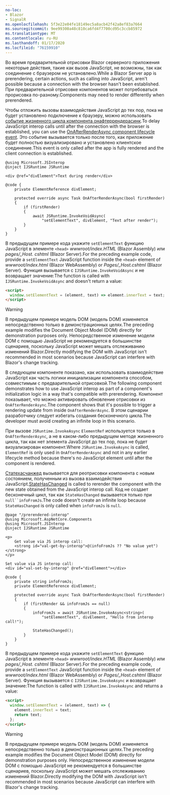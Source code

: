 ```yaml
---
no-loc:
- Blazor
- SignalR
ms.openlocfilehash: 5f3e22e04fe18149ec5a8acb42f42a8ef83a7664
ms.sourcegitcommit: 9ee99300a48c810ca6fd4f7700cd95c3ccb85972
ms.translationtype: MT
ms.contentlocale: ru-RU
ms.lasthandoff: 01/17/2020
ms.locfileid: "76159910"
---
```

<span data-ttu-id="af5d0-101">Во время предварительной отрисовки Blazor серверного приложения некоторые действия, такие как вызов JavaScript, не возможны, так как соединение с браузером не установлено.</span><span class="sxs-lookup"><span data-stu-id="af5d0-101">While a Blazor Server app is prerendering, certain actions, such as calling into JavaScript, aren't possible because a connection with the browser hasn't been established.</span></span> <span data-ttu-id="af5d0-102">При предварительной отрисовке компонентов может потребоваться прорисовка по-разному.</span><span class="sxs-lookup"><span data-stu-id="af5d0-102">Components may need to render differently when prerendered.</span></span>

<span data-ttu-id="af5d0-103">Чтобы отложить вызовы взаимодействия JavaScript до тех пор, пока не будет установлено подключение к браузеру, можно использовать [событие жизненного цикла компонента онафтеррендерасинк](xref:blazor/lifecycle#after-component-render).</span><span class="sxs-lookup"><span data-stu-id="af5d0-103">To delay JavaScript interop calls until after the connection with the browser is established, you can use the [OnAfterRenderAsync component lifecycle event](xref:blazor/lifecycle#after-component-render).</span></span> <span data-ttu-id="af5d0-104">Это событие вызывается только после того, как приложение будет полностью визуализировано и установлено клиентское соединение.</span><span class="sxs-lookup"><span data-stu-id="af5d0-104">This event is only called after the app is fully rendered and the client connection is established.</span></span>

```cshtml
@using Microsoft.JSInterop
@inject IJSRuntime JSRuntime

<div @ref="divElement">Text during render</div>

@code {
    private ElementReference divElement;

    protected override async Task OnAfterRenderAsync(bool firstRender)
    {
        if (firstRender)
        {
            await JSRuntime.InvokeVoidAsync(
                "setElementText", divElement, "Text after render");
        }
    }
}
```

<span data-ttu-id="af5d0-105">В предыдущем примере кода укажите `setElementText` функцию JavaScript в элементе `<head>` *wwwroot/index.HTML* (Blazor Assembly) или *pages/_Host. cshtml* (Blazor Server).</span><span class="sxs-lookup"><span data-stu-id="af5d0-105">For the preceding example code, provide a `setElementText` JavaScript function inside the `<head>` element of *wwwroot/index.html* (Blazor WebAssembly) or *Pages/_Host.cshtml* (Blazor Server).</span></span> <span data-ttu-id="af5d0-106">Функция вызывается с `IJSRuntime.InvokeVoidAsync` и не возвращает значение:</span><span class="sxs-lookup"><span data-stu-id="af5d0-106">The function is called with `IJSRuntime.InvokeVoidAsync` and doesn't return a value:</span></span>

```html
<script>
  window.setElementText = (element, text) => element.innerText = text;
</script>
```

> [!WARNING]
> <span data-ttu-id="af5d0-107">В предыдущем примере модель DOM (модель DOM) изменяется непосредственно только в демонстрационных целях.</span><span class="sxs-lookup"><span data-stu-id="af5d0-107">The preceding example modifies the Document Object Model (DOM) directly for demonstration purposes only.</span></span> <span data-ttu-id="af5d0-108">Непосредственное изменение модели DOM с помощью JavaScript не рекомендуется в большинстве сценариев, поскольку JavaScript может мешать отслеживанию изменений Blazor.</span><span class="sxs-lookup"><span data-stu-id="af5d0-108">Directly modifying the DOM with JavaScript isn't recommended in most scenarios because JavaScript can interfere with Blazor's change tracking.</span></span>

<span data-ttu-id="af5d0-109">В следующем компоненте показано, как использовать взаимодействие JavaScript как часть логики инициализации компонента способом, совместимым с предварительной отрисовкой.</span><span class="sxs-lookup"><span data-stu-id="af5d0-109">The following component demonstrates how to use JavaScript interop as part of a component's initialization logic in a way that's compatible with prerendering.</span></span> <span data-ttu-id="af5d0-110">Компонент показывает, что можно активировать обновление отрисовки из `OnAfterRenderAsync`.</span><span class="sxs-lookup"><span data-stu-id="af5d0-110">The component shows that it's possible to trigger a rendering update from inside `OnAfterRenderAsync`.</span></span> <span data-ttu-id="af5d0-111">В этом сценарии разработчику следует избегать создания бесконечного цикла.</span><span class="sxs-lookup"><span data-stu-id="af5d0-111">The developer must avoid creating an infinite loop in this scenario.</span></span>

<span data-ttu-id="af5d0-112">При вызове `JSRuntime.InvokeAsync` `ElementRef` используется только в `OnAfterRenderAsync`, а не в каком-либо предыдущем методе жизненного цикла, так как нет элемента JavaScript до тех пор, пока не будет визуализирован компонент.</span><span class="sxs-lookup"><span data-stu-id="af5d0-112">Where `JSRuntime.InvokeAsync` is called, `ElementRef` is only used in `OnAfterRenderAsync` and not in any earlier lifecycle method because there's no JavaScript element until after the component is rendered.</span></span>

<span data-ttu-id="af5d0-113">[Статехасчанжед](xref:blazor/lifecycle#state-changes) вызывается для реотрисовки компонента с новым состоянием, полученным из вызова взаимодействия JavaScript.</span><span class="sxs-lookup"><span data-stu-id="af5d0-113">[StateHasChanged](xref:blazor/lifecycle#state-changes) is called to rerender the component with the new state obtained from the JavaScript interop call.</span></span> <span data-ttu-id="af5d0-114">Код не создает бесконечный цикл, так как `StateHasChanged` вызывается только при `null``infoFromJs`.</span><span class="sxs-lookup"><span data-stu-id="af5d0-114">The code doesn't create an infinite loop because `StateHasChanged` is only called when `infoFromJs` is `null`.</span></span>

```cshtml
@page "/prerendered-interop"
@using Microsoft.AspNetCore.Components
@using Microsoft.JSInterop
@inject IJSRuntime JSRuntime

<p>
    Get value via JS interop call:
    <strong id="val-get-by-interop">@(infoFromJs ?? "No value yet")</strong>
</p>

Set value via JS interop call:
<div id="val-set-by-interop" @ref="divElement"></div>

@code {
    private string infoFromJs;
    private ElementReference divElement;

    protected override async Task OnAfterRenderAsync(bool firstRender)
    {
        if (firstRender && infoFromJs == null)
        {
            infoFromJs = await JSRuntime.InvokeAsync<string>(
                "setElementText", divElement, "Hello from interop call!");

            StateHasChanged();
        }
    }
}
```

<span data-ttu-id="af5d0-115">В предыдущем примере кода укажите `setElementText` функцию JavaScript в элементе `<head>` *wwwroot/index.HTML* (Blazor Assembly) или *pages/_Host. cshtml* (Blazor Server).</span><span class="sxs-lookup"><span data-stu-id="af5d0-115">For the preceding example code, provide a `setElementText` JavaScript function inside the `<head>` element of *wwwroot/index.html* (Blazor WebAssembly) or *Pages/_Host.cshtml* (Blazor Server).</span></span> <span data-ttu-id="af5d0-116">Функция вызывается с `IJSRuntime.InvokeAsync` и возвращает значение:</span><span class="sxs-lookup"><span data-stu-id="af5d0-116">The function is called with `IJSRuntime.InvokeAsync` and returns a value:</span></span>

```html
<script>
  window.setElementText = (element, text) => {
    element.innerText = text;
    return text;
  };
</script>
```

> [!WARNING]
> <span data-ttu-id="af5d0-117">В предыдущем примере модель DOM (модель DOM) изменяется непосредственно только в демонстрационных целях.</span><span class="sxs-lookup"><span data-stu-id="af5d0-117">The preceding example modifies the Document Object Model (DOM) directly for demonstration purposes only.</span></span> <span data-ttu-id="af5d0-118">Непосредственное изменение модели DOM с помощью JavaScript не рекомендуется в большинстве сценариев, поскольку JavaScript может мешать отслеживанию изменений Blazor.</span><span class="sxs-lookup"><span data-stu-id="af5d0-118">Directly modifying the DOM with JavaScript isn't recommended in most scenarios because JavaScript can interfere with Blazor's change tracking.</span></span>
